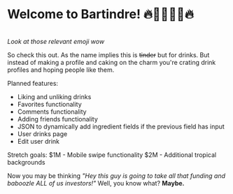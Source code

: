 Welcome to Bartindre! 🔥🌴🍹💖🌴🔥
===================================
<br><i>Look at those relevant emoji wow</i>

So check this out. As the name implies this is ~~tinder~~ but for drinks. But instead of making a profile and caking on the charm you're crating drink profiles and hoping people like them. 

Planned features: 
- Liking and unliking drinks
- Favorites functionality 
- Comments functionality
- Adding friends functionality
- JSON to dynamically add ingredient fields if the previous field has input
- User drinks page
- Edit user drink 

Stretch goals: 
$1M - Mobile swipe functionality
$2M - Additional tropical backgrounds

Now you may be thinking <i>"Hey this guy is going to take all that funding and baboozle ALL of us investors!"</i> Well, you know what? <b>Maybe<b>. 

